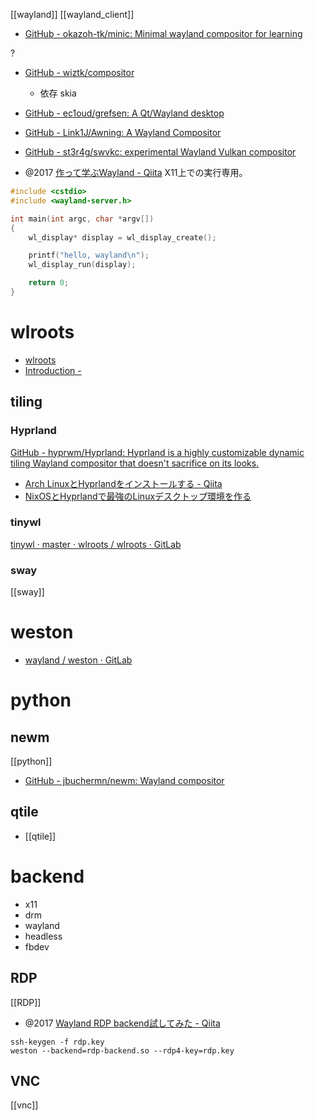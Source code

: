 [[wayland]]
[[wayland_client]]

- [GitHub - okazoh-tk/minic: Minimal wayland compositor for learning](https://github.com/okazoh-tk/minic)

?
- [GitHub - wiztk/compositor](https://github.com/wiztk/compositor)
	- 依存 skia
- [GitHub - ec1oud/grefsen: A Qt/Wayland desktop](https://github.com/ec1oud/grefsen)
- [GitHub - Link1J/Awning: A Wayland Compositor](https://github.com/Link1J/Awning)
- [GitHub - st3r4g/swvkc: experimental Wayland Vulkan compositor](https://github.com/st3r4g/swvkc)

- @2017 [作って学ぶWayland - Qiita](https://qiita.com/maueki/items/34323b2762e3c3342c51)
	X11上での実行専用。

```c
#include <cstdio>
#include <wayland-server.h>

int main(int argc, char *argv[])
{
    wl_display* display = wl_display_create();

    printf("hello, wayland\n");
    wl_display_run(display);

    return 0;
}
```

# wlroots
- [wlroots](https://github.com/swaywm/wlroots)
- [Introduction -](https://way-cooler.org/book/wayland_introduction.html)

## tiling
### Hyprland
[GitHub - hyprwm/Hyprland: Hyprland is a highly customizable dynamic tiling Wayland compositor that doesn't sacrifice on its looks.](https://github.com/hyprwm/Hyprland)

- [Arch LinuxとHyprlandをインストールする - Qiita](https://qiita.com/k0kubun/items/f80817d34a3eba5122bc#nvidia%E7%94%A8%E3%81%AE%E5%AF%BE%E5%BF%9C)
- [NixOSとHyprlandで最強のLinuxデスクトップ環境を作る](https://zenn.dev/asa1984/scraps/e4d8b9947d8351)

### tinywl
[tinywl · master · wlroots / wlroots · GitLab](https://gitlab.freedesktop.org/wlroots/wlroots/-/tree/master/tinywl)

### sway
[[sway]]

# weston
- [wayland / weston · GitLab](https://gitlab.freedesktop.org/wayland/weston)

# python
## newm
[[python]]
- [GitHub - jbuchermn/newm: Wayland compositor](https://github.com/jbuchermn/newm)

## qtile
- [[qtile]]

# backend

-   x11
-   drm
-   wayland
-   headless
-   fbdev

## RDP
[[RDP]]
- @2017 [Wayland RDP backend試してみた - Qiita](https://qiita.com/junjihashimoto@github/items/2c37ee557360a6459926)

```
ssh-keygen -f rdp.key
weston --backend=rdp-backend.so --rdp4-key=rdp.key
```

## VNC
[[vnc]]
